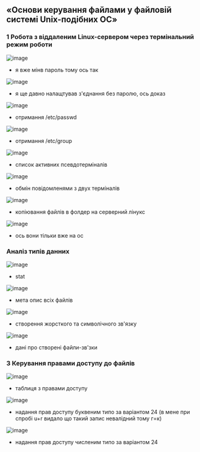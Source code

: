 ## «Основи керування файлами у файловій системі Unix-подібних ОС»
### 1 Робота з віддаленим Linux-сервером через термінальний режим роботи

![image](https://user-images.githubusercontent.com/83709388/230898863-295c07bc-ca61-45c2-8f34-ffa76dff8448.png)
* я вже мінв пароль тому ось так

![image](https://user-images.githubusercontent.com/83709388/230899101-6a7c1be2-eb4a-488a-b0bb-ff6823252a47.png)
* я ще давно налащтував з'єднання без паролю, ось доказ

![image](https://user-images.githubusercontent.com/83709388/230899449-c764c654-1782-44dd-87a6-734137aa4b8c.png)
* отримання /etc/passwd

![image](https://user-images.githubusercontent.com/83709388/230899578-a9bcd908-1c97-4f3c-8b7f-04ecea84e637.png)
* отримання /etc/group

![image](https://user-images.githubusercontent.com/83709388/230899698-204348a9-ef48-4823-80f6-8ada57bb5753.png)
* список активних псевдотерміналів

![image](https://user-images.githubusercontent.com/83709388/230899801-86657029-9f80-466b-a982-1e5ea059ff8d.png)
* обмін повідомленями з двух терміналів

![image](https://user-images.githubusercontent.com/83709388/230899883-b220a4be-0db6-4545-aab9-75fa25f56790.png)
* копіювання файлів в фолдер на серверний лінукс

![image](https://user-images.githubusercontent.com/83709388/230899987-2cf03a03-4ba5-43dc-8377-18fa321892ae.png)
* ось вони тільки вже на ос

### Аналіз типів данних
![image](https://user-images.githubusercontent.com/83709388/230901258-672e26e7-76ca-459d-b76e-d94c163b107b.png)
* stat 

![image](https://user-images.githubusercontent.com/83709388/230901675-1b97652f-d19e-47c9-a62d-d1df2d6c0a37.png)
* мета опис всіх файлів

![image](https://user-images.githubusercontent.com/83709388/230902490-b673f0ab-ac75-4b06-8aba-3b3ab3ad0565.png)
* створення жорсткого та символічного зв'язку

![image](https://user-images.githubusercontent.com/83709388/230902691-fa702c08-6629-4c27-a8e3-d2dfb0c5cb7a.png)
* дані про створені файли-зв'зки

### 3 Керування правами доступу до файлів

![image](https://user-images.githubusercontent.com/83709388/230905911-589ce182-2494-412a-8d21-3d7d82647ed7.png)
* таблиця з правами доступу

![image](https://user-images.githubusercontent.com/83709388/230917135-28f2635d-40ab-4dd0-9e08-68432ec24a43.png)
* надання прав доступу буквеним типо за варіантом 24 (в мене при спробі u+r видало що такий запис невалідний тому г=к)

![image](https://user-images.githubusercontent.com/83709388/230917356-f6bd1c9c-f5f4-4889-934f-a38778f99b7c.png)
* надання прав доступу численим типо за варіантом 24

